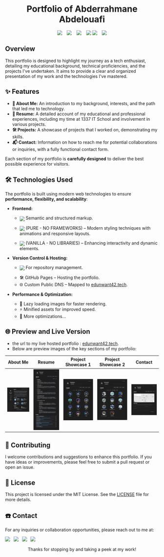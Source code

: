 <h1 align="center">
 Portfolio of Abderrahmane Abdelouafi
</h1>

<p align="center">
  <img src="https://img.shields.io/github/last-commit/ababdelo/portfolio?style=flat-square" /> &nbsp;&nbsp;
  <img src="https://img.shields.io/github/commit-activity/m/ababdelo/portfolio?style=flat-square" /> &nbsp;&nbsp;
  <img src="https://img.shields.io/github/followers/ababdelo" /> &nbsp;&nbsp;
  <img src="https://api.visitorbadge.io/api/visitors?path=https%3A%2F%2Fgithub.com%2Fababdelo%2Fportfolio&label=Repository%20Visits&countColor=%230c7ebe&style=flat&labelStyle=none"/>
  <img src="https://img.shields.io/github/stars/ababdelo/portfolio" /> &nbsp;&nbsp;
  <img src="https://img.shields.io/github/contributors/ababdelo/portfolio?style=flat-square" />
</p>

## Overview

This portfolio is designed to highlight my journey as a tech enthusiast, detailing my educational background, technical proficiencies, and the projects I've undertaken. It aims to provide a clear and organized presentation of my work and the technologies I've mastered.

## ✨ Features

- **📌 About Me:** An introduction to my background, interests, and the path that led me to technology.
- **📄 Resume:** A detailed account of my educational and professional experiences, including my time at 1337 IT School and involvement in various projects.
- **🛠️ Projects:** A showcase of projects that I worked on, demonstrating my skills.
- **📬 Contact:** Information on how to reach me for potential collaborations or inquiries, with a fully functional contact form.

Each section of my portfolio is **carefully designed** to deliver the best possible experience for visitors.  

## 🛠 Technologies Used

The portfolio is built using modern web technologies to ensure **performance, flexibility, and scalability**:  

- **Frontend:**  
  - <p ><img align="center" src="https://img.shields.io/badge/HTML5-E34F26?style=flat&logo=html5&logoColor=white"/> Semantic and structured markup.  </p>
  - <p ><img align="center" src="https://img.shields.io/badge/CSS3-1572B6?style=flat&logo=css3&logoColor=white"/> (PURE - NO FRAMEWORKS) – Modern styling techniques with animations and responsive layouts. </p> 
  - <p ><img align="center" src="https://img.shields.io/badge/JavaScript-323330?style=flat&logo=javascript&logoColor=F7DF1E" /> (VANILLA - NO LIBRARIES) – Enhancing interactivity and dynamic elements.  </p>

- **Version Control & Hosting:**  
  - <p ><img align="center" src="https://img.shields.io/badge/GitHub-181717?style=flat&logo=github&logoColor=white"/> For repository management.  </p>
  - 🛠️ GitHub Pages – Hosting the portfolio.  
  - 🌐 Custom Public DNS – Mapped to [edunwant42.tech](https://edunwant42.tech).  

- **Performance & Optimization:**  
  - 🚀 Lazy loading images for faster rendering.  
  - ⚡ Minified assets for improved speed.
  - 🔧 More optimizations...

## 🌐 Preview and Live Version

- the url to my live hosted portfolio : [edunwant42.tech](https://edunwant42.tech).
- Below are preview images of the key sections of my portfolio:  

<p align="center">
  
| About Me | Resume | Project Showcase 1 | Project Showcase 2 | Contact |
|:--------:|:------:|:------------------:|:------------------:|:-------:|
| <img src="assets/images/preview/about.webp" alt="About Section Preview" width="320px" /> | <img src="assets/images/preview/resume.webp" alt="Resume Section Preview" width="320px" /> | <img src="assets/images/preview/projects-1.webp" alt="Project Example 1 Preview" width="320px" /> | <img src="assets/images/preview/projects-2.webp" alt="Project Example 2 Preview" width="320px" /> | <img src="assets/images/preview/contact.webp" alt="Contact Section Preview" width="320px" /> |
</p>

## 🤝 Contributing

I welcome contributions and suggestions to enhance this portfolio. If you have ideas or improvements, please feel free to submit a pull request or open an issue.

## 📜 License

This project is licensed under the MIT License. See the [LICENSE](LICENSE) file for more details.

##  ☎️ Contact

For any inquiries or collaboration opportunities, please reach out to me at: 
<p align="center" style="display: inline;">
    <a href="mailto:someone@example.com"> <img src="https://img.shields.io/badge/Gmail-EA4335?style=flat&logo=gmail&logoColor=white"/></a>&nbsp;&nbsp;
    <a href="https://www.linkedin.com/in/ababdelo"> <img src="https://img.shields.io/badge/LinkedIn-0A66C2?style=flat&logo=linkedin&logoColor=white"/></a>&nbsp;&nbsp;
    <a href="https://github.com/ababdelo"> <img src="https://img.shields.io/badge/GitHub-181717?style=flat&logo=github&logoColor=white"/></a>&nbsp;&nbsp;
    <a href="https://www.instagram.com/edunwant42"> <img src="https://img.shields.io/badge/Instagram-E4405F?style=flat&logo=instagram&logoColor=white"/></a>&nbsp;&nbsp;
</p>

<p align="center">Thanks for stopping by and taking a peek at my work!</p>
